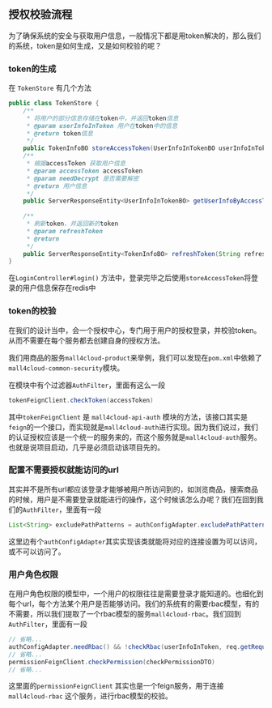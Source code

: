 ## 授权校验流程

为了确保系统的安全与获取用户信息，一般情况下都是用token解决的，那么我们的系统，token是如何生成，又是如何校验的呢？

### token的生成

在 `TokenStore` 有几个方法

```java
public class TokenStore {
	/**
	 * 将用户的部分信息存储在token中，并返回token信息
	 * @param userInfoInToken 用户在token中的信息
	 * @return token信息
	 */
    public TokenInfoBO storeAccessToken(UserInfoInTokenBO userInfoInToken) {}
    /**
	 * 根据accessToken 获取用户信息
	 * @param accessToken accessToken
	 * @param needDecrypt 是否需要解密
	 * @return 用户信息
	 */
	public ServerResponseEntity<UserInfoInTokenBO> getUserInfoByAccessToken(String accessToken, boolean needDecrypt) {}
    
	/**
	 * 刷新token，并返回新的token
	 * @param refreshToken
	 * @return
	 */
	public ServerResponseEntity<TokenInfoBO> refreshToken(String refreshToken) {}
}
```

在`LoginController#login()` 方法中，登录完毕之后使用`storeAccessToken`将登录的用户信息保存在redis中

### token的校验

在我们的设计当中，会一个授权中心，专门用于用户的授权登录，并校验token。从而不需要在每个服务都去创建自身的授权方法。

我们用商品的服务`mall4cloud-product`来举例，我们可以发现在`pom.xml`中依赖了`mall4cloud-common-security`模块。

在模块中有个过滤器`AuthFilter`，里面有这么一段

```java
tokenFeignClient.checkToken(accessToken)
```

其中`tokenFeignClient` 是 `mall4cloud-api-auth` 模块的方法，该接口其实是`feign`的一个接口，而实现就是`mall4cloud-auth`进行实现。因为我们说过，我们的认证授权应该是一个统一的服务来的，而这个服务就是`mall4cloud-auth`服务。也就是说项目启动，几乎是必须启动该项目先的。

### 配置不需要授权就能访问的url

其实并不是所有url都应该登录才能够被用户所访问到的，如浏览商品，搜索商品的时候，用户是不需要登录就能进行的操作，这个时候该怎么办呢？我们在回到我们的`AuthFilter`，里面有一段

```java
List<String> excludePathPatterns = authConfigAdapter.excludePathPatterns();
```
这里边有个`authConfigAdapter`其实实现该类就能将对应的连接设置为可以访问，或不可以访问了。

### 用户角色权限
在用户角色权限的模型中，一个用户的权限往往是需要登录才能知道的。也细化到每个url，每个方法某个用户是否能够访问。我们的系统有的需要rbac模型，有的不需要，所以我们提取了一个rbac模型的服务`mall4cloud-rbac`。我们回到`AuthFilter`，里面有一段

```java
// 省略...
authConfigAdapter.needRbac() && !checkRbac(userInfoInToken, req.getRequestURI(), req.getMethod())
// 省略...
permissionFeignClient.checkPermission(checkPermissionDTO)
// 省略...
```

这里面的`permissionFeignClient` 其实也是一个feign服务，用于连接 `mall4cloud-rbac` 这个服务，进行rbac模型的校验。
